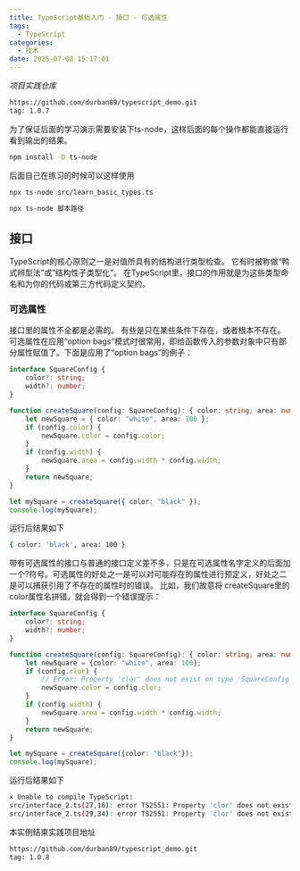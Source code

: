 ```yaml
---
title: TypeScript基础入门 - 接口 - 可选属性
tags:
  - TypeScript
categories:
  - 技术
date: 2025-07-08 15:17:01
---
```


*项目实践仓库*

```bash
https://github.com/durban89/typescript_demo.git
tag: 1.0.7
```

为了保证后面的学习演示需要安装下ts-node，这样后面的每个操作都能直接运行看到输出的结果。

```bash
npm install -D ts-node
```

后面自己在练习的时候可以这样使用

```bash
npx ts-node src/learn_basic_types.ts
```

```bash
npx ts-node 脚本路径
```

## **接口**

TypeScript的核心原则之一是对值所具有的结构进行类型检查。 它有时被称做“鸭式辨型法”或“结构性子类型化”。 在TypeScript里，接口的作用就是为这些类型命名和为你的代码或第三方代码定义契约。

### **可选属性**

接口里的属性不全都是必需的。 有些是只在某些条件下存在，或者根本不存在。 可选属性在应用“option bags”模式时很常用，即给函数传入的参数对象中只有部分属性赋值了。下面是应用了“option bags”的例子：

```ts
interface SquareConfig {
    color?: string;
    width?: number;
}

function createSquare(config: SquareConfig): { color: string; area: number } {
    let newSquare = { color: "white", area: 100 };
    if (config.color) {
        newSquare.color = config.color;
    }
    if (config.width) {
        newSquare.area = config.width * config.width;
    }
    return newSquare;
}

let mySquare = createSquare({ color: "black" });
console.log(mySquare);
```

运行后结果如下

```bash
{ color: 'black', area: 100 }
```

带有可选属性的接口与普通的接口定义差不多，只是在可选属性名字定义的后面加一个?符号。可选属性的好处之一是可以对可能存在的属性进行预定义，好处之二是可以捕获引用了不存在的属性时的错误。 比如，我们故意将 createSquare里的color属性名拼错，就会得到一个错误提示：

```ts
interface SquareConfig {
    color?: string;
    width?: number;
}

function createSquare(config: SquareConfig): { color: string; area: number } {
    let newSquare = {color: "white", area: 100};
    if (config.clor) {
        // Error: Property 'clor' does not exist on type 'SquareConfig'
        newSquare.color = config.clor;
    }
    if (config.width) {
        newSquare.area = config.width * config.width;
    }
    return newSquare;
}

let mySquare = createSquare({color: "black"});
console.log(mySquare);
```

运行后结果如下

```bash
⨯ Unable to compile TypeScript:
src/interface_2.ts(27,16): error TS2551: Property 'clor' does not exist on type 'SquareConfig'. Did you mean 'color'?
src/interface_2.ts(29,34): error TS2551: Property 'clor' does not exist on type 'SquareConfig'. Did you mean 'color'?
```

本实例结束实践项目地址

```bash
https://github.com/durban89/typescript_demo.git
tag: 1.0.8
```
